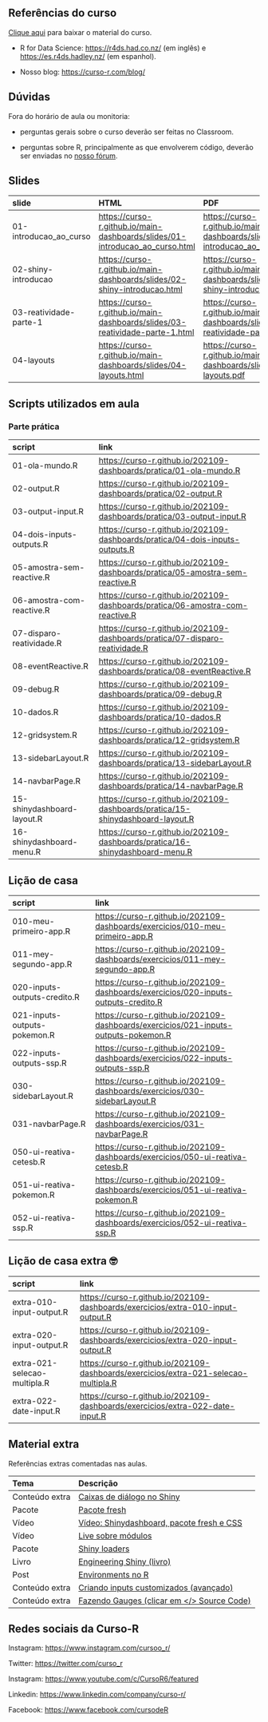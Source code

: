 
<!-- README.md is generated from README.Rmd. Please edit that file -->

## Referências do curso

[Clique
aqui](https://github.com/curso-r/main-dashboards/raw/master/material_do_curso.zip)
para baixar o material do curso.

-   R for Data Science: <https://r4ds.had.co.nz/> (em inglês) e
    <https://es.r4ds.hadley.nz/> (em espanhol).

-   Nosso blog: <https://curso-r.com/blog/>

## Dúvidas

Fora do horário de aula ou monitoria:

-   perguntas gerais sobre o curso deverão ser feitas no Classroom.

-   perguntas sobre R, principalmente as que envolverem código, deverão
    ser enviadas no [nosso fórum](https://discourse.curso-r.com/).

## Slides

| slide                    | HTML                                                                           | PDF                                                                           |
|:-------------------------|:-------------------------------------------------------------------------------|:------------------------------------------------------------------------------|
| 01-introducao\_ao\_curso | <https://curso-r.github.io/main-dashboards/slides/01-introducao_ao_curso.html> | <https://curso-r.github.io/main-dashboards/slides/01-introducao_ao_curso.pdf> |
| 02-shiny-introducao      | <https://curso-r.github.io/main-dashboards/slides/02-shiny-introducao.html>    | <https://curso-r.github.io/main-dashboards/slides/02-shiny-introducao.pdf>    |
| 03-reatividade-parte-1   | <https://curso-r.github.io/main-dashboards/slides/03-reatividade-parte-1.html> | <https://curso-r.github.io/main-dashboards/slides/03-reatividade-parte-1.pdf> |
| 04-layouts               | <https://curso-r.github.io/main-dashboards/slides/04-layouts.html>             | <https://curso-r.github.io/main-dashboards/slides/04-layouts.pdf>             |

## Scripts utilizados em aula

### Parte prática

| script                     | link                                                                             |
|:---------------------------|:---------------------------------------------------------------------------------|
| 01-ola-mundo.R             | <https://curso-r.github.io/202109-dashboards/pratica/01-ola-mundo.R>             |
| 02-output.R                | <https://curso-r.github.io/202109-dashboards/pratica/02-output.R>                |
| 03-output-input.R          | <https://curso-r.github.io/202109-dashboards/pratica/03-output-input.R>          |
| 04-dois-inputs-outputs.R   | <https://curso-r.github.io/202109-dashboards/pratica/04-dois-inputs-outputs.R>   |
| 05-amostra-sem-reactive.R  | <https://curso-r.github.io/202109-dashboards/pratica/05-amostra-sem-reactive.R>  |
| 06-amostra-com-reactive.R  | <https://curso-r.github.io/202109-dashboards/pratica/06-amostra-com-reactive.R>  |
| 07-disparo-reatividade.R   | <https://curso-r.github.io/202109-dashboards/pratica/07-disparo-reatividade.R>   |
| 08-eventReactive.R         | <https://curso-r.github.io/202109-dashboards/pratica/08-eventReactive.R>         |
| 09-debug.R                 | <https://curso-r.github.io/202109-dashboards/pratica/09-debug.R>                 |
| 10-dados.R                 | <https://curso-r.github.io/202109-dashboards/pratica/10-dados.R>                 |
| 12-gridsystem.R            | <https://curso-r.github.io/202109-dashboards/pratica/12-gridsystem.R>            |
| 13-sidebarLayout.R         | <https://curso-r.github.io/202109-dashboards/pratica/13-sidebarLayout.R>         |
| 14-navbarPage.R            | <https://curso-r.github.io/202109-dashboards/pratica/14-navbarPage.R>            |
| 15-shinydashboard-layout.R | <https://curso-r.github.io/202109-dashboards/pratica/15-shinydashboard-layout.R> |
| 16-shinydashboard-menu.R   | <https://curso-r.github.io/202109-dashboards/pratica/16-shinydashboard-menu.R>   |

## Lição de casa

| script                       | link                                                                                  |
|:-----------------------------|:--------------------------------------------------------------------------------------|
| 010-meu-primeiro-app.R       | <https://curso-r.github.io/202109-dashboards/exercicios/010-meu-primeiro-app.R>       |
| 011-mey-segundo-app.R        | <https://curso-r.github.io/202109-dashboards/exercicios/011-mey-segundo-app.R>        |
| 020-inputs-outputs-credito.R | <https://curso-r.github.io/202109-dashboards/exercicios/020-inputs-outputs-credito.R> |
| 021-inputs-outputs-pokemon.R | <https://curso-r.github.io/202109-dashboards/exercicios/021-inputs-outputs-pokemon.R> |
| 022-inputs-outputs-ssp.R     | <https://curso-r.github.io/202109-dashboards/exercicios/022-inputs-outputs-ssp.R>     |
| 030-sidebarLayout.R          | <https://curso-r.github.io/202109-dashboards/exercicios/030-sidebarLayout.R>          |
| 031-navbarPage.R             | <https://curso-r.github.io/202109-dashboards/exercicios/031-navbarPage.R>             |
| 050-ui-reativa-cetesb.R      | <https://curso-r.github.io/202109-dashboards/exercicios/050-ui-reativa-cetesb.R>      |
| 051-ui-reativa-pokemon.R     | <https://curso-r.github.io/202109-dashboards/exercicios/051-ui-reativa-pokemon.R>     |
| 052-ui-reativa-ssp.R         | <https://curso-r.github.io/202109-dashboards/exercicios/052-ui-reativa-ssp.R>         |

## Lição de casa extra 🤓

| script                       | link                                                                                  |
|:-----------------------------|:--------------------------------------------------------------------------------------|
| extra-010-input-output.R     | <https://curso-r.github.io/202109-dashboards/exercicios/extra-010-input-output.R>     |
| extra-020-input-output.R     | <https://curso-r.github.io/202109-dashboards/exercicios/extra-020-input-output.R>     |
| extra-021-selecao-multipla.R | <https://curso-r.github.io/202109-dashboards/exercicios/extra-021-selecao-multipla.R> |
| extra-022-date-input.R       | <https://curso-r.github.io/202109-dashboards/exercicios/extra-022-date-input.R>       |

## Material extra

Referências extras comentadas nas aulas.

| Tema           | Descrição                                                                                         |
|:---------------|:--------------------------------------------------------------------------------------------------|
| Conteúdo extra | [Caixas de diálogo no Shiny](https://shiny.rstudio.com/articles/modal-dialogs.html)               |
| Pacote         | [Pacote fresh](https://github.com/dreamRs/fresh)                                                  |
| Vídeo          | [Vídeo: Shinydashboard, pacote fresh e CSS](https://www.youtube.com/watch?v=s9GKim52E4k)          |
| Vídeo          | [Live sobre módulos](https://www.youtube.com/watch?v=xp5aMvwqEMY&ab_channel=Curso-R)              |
| Pacote         | [Shiny loaders](https://github.com/daattali/shinycssloaders)                                      |
| Livro          | [Engineering Shiny (livro)](https://engineering-shiny.org/)                                       |
| Post           | [Environments no R](https://blog.curso-r.com/posts/2017-06-19-environments)                       |
| Conteúdo extra | [Criando inputs customizados (avançado)](https://shiny.rstudio.com/articles/building-inputs.html) |
| Conteúdo extra | [Fazendo Gauges (clicar em &lt;/&gt; Source Code)](https://gallery.shinyapps.io/cran-gauge/)      |

## Redes sociais da Curso-R

Instagram: <https://www.instagram.com/cursoo_r/>

Twitter: <https://twitter.com/curso_r>

Instagram: <https://www.youtube.com/c/CursoR6/featured>

Linkedin: <https://www.linkedin.com/company/curso-r/>

Facebook: <https://www.facebook.com/cursodeR>
